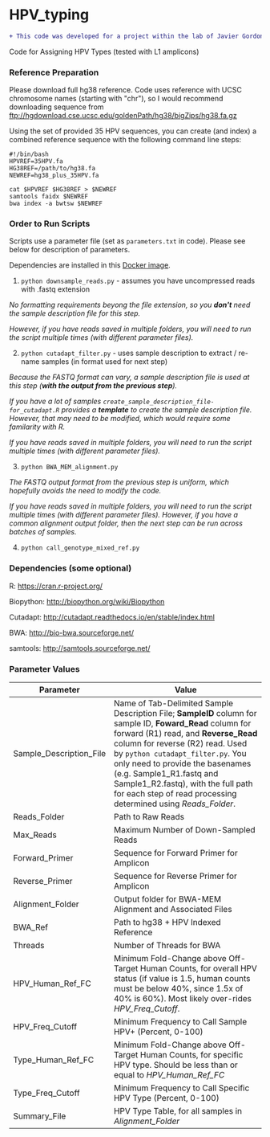 # HPV_typing

```diff
+ This code was developed for a project within the lab of Javier Gordon Ogembo.
```

Code for Assigning HPV Types (tested with L1 amplicons)

### Reference Preparation ###

Please download full hg38 reference.  Code uses reference with UCSC chromosome names (starting with "chr"), so I would recommend downloading sequence from ftp://hgdownload.cse.ucsc.edu/goldenPath/hg38/bigZips/hg38.fa.gz

Using the set of provided 35 HPV sequences, you can create (and index) a combined reference sequence with the following command line steps:

```
#!/bin/bash
HPVREF=35HPV.fa
HG38REF=/path/to/hg38.fa
NEWREF=hg38_plus_35HPV.fa

cat $HPVREF $HG38REF > $NEWREF
samtools faidx $NEWREF
bwa index -a bwtsw $NEWREF
```

### Order to Run Scripts ###

Scripts use a parameter file (set as `parameters.txt` in code).  Please see below for description of parameters.

Dependencies are installed in this [Docker image](https://hub.docker.com/r/cwarden45/hpv-project/).

1) `python downsample_reads.py` - assumes you have uncompressed reads with .fastq extension

*No formatting requirements beyong the file extension, so you **don't** need the sample description file for this step.*

*However, if you have reads saved in multiple folders, you will need to run the script multiple times (with different parameter files).*

2) `python cutadapt_filter.py` - uses sample description to extract / re-name samples (in format used for next step)

*Because the FASTQ format can vary, a sample description file is used at this step (**with the output from the previous step**).*

*If you have a lot of samples `create_sample_description_file-for_cutadapt.R` provides a **template** to create the sample description file.  However, that may need to be modified, which would require some familarity with R.*

*If you have reads saved in multiple folders, you will need to run the script multiple times (with different parameter files).*

3) `python BWA_MEM_alignment.py`

*The FASTQ output format from the previous step is uniform, which hopefully avoids the need to modify the code.*

*If you have reads saved in multiple folders, you will need to run the script multiple times (with different parameter files).  However, if you have a common alignment output folder, then the next step can be run across batches of samples.*

4) `python call_genotype_mixed_ref.py`

### Dependencies (some optional) ###

R: https://cran.r-project.org/

Biopython: http://biopython.org/wiki/Biopython

Cutadapt: http://cutadapt.readthedocs.io/en/stable/index.html

BWA: http://bio-bwa.sourceforge.net/

samtools: http://samtools.sourceforge.net/


### Parameter Values ###
| Parameter | Value|
|---|---|
|Sample_Description_File|Name of Tab-Delimited Sample Description File; **SampleID** column for sample ID, **Foward_Read** column for forward (R1) read, and **Reverse_Read** column for reverse (R2) read.  Used by `python cutadapt_filter.py`.  You only need to provide the basenames (e.g. Sample1_R1.fastq and Sample1_R2.fastq), with the full path for each step of read processing determined using *Reads_Folder*.|
|Reads_Folder|Path to Raw Reads|
|Max_Reads|Maximum Number of Down-Sampled Reads|
|Forward_Primer|Sequence for Forward Primer for Amplicon|
|Reverse_Primer|Sequence for Reverse Primer for Amplicon|
|Alignment_Folder|Output folder for BWA-MEM Alignment and Associated Files|
|BWA_Ref|Path to hg38 + HPV Indexed Reference|
|Threads|Number of Threads for BWA|
|HPV_Human_Ref_FC|Minimum Fold-Change above Off-Target Human Counts, for overall HPV status (if value is 1.5, human counts must be below 40%, since 1.5x of 40% is 60%).  Most likely over-rides *HPV_Freq_Cutoff*.|
|HPV_Freq_Cutoff|Minimum Frequency to Call Sample HPV+ (Percent, 0-100)|
|Type_Human_Ref_FC|Minimum Fold-Change above Off-Target Human Counts, for specific HPV type.  Should be less than or equal to *HPV_Human_Ref_FC*|
|Type_Freq_Cutoff|Minimum Frequency to Call Specific HPV Type (Percent, 0-100)|
|Summary_File|HPV Type Table, for all samples in *Alignment_Folder*|
